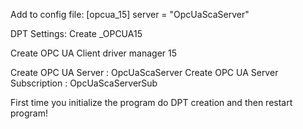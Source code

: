 Add to config file: 
[opcua_15]
server = "OpcUaScaServer"

DPT Settings: 
Create _OPCUA15

Create OPC UA Client driver manager 15 

Create OPC UA Server : OpcUaScaServer
Create OPC UA Server Subscription : OpcUaScaServerSub

First time you initialize the program do DPT creation and then restart program!
